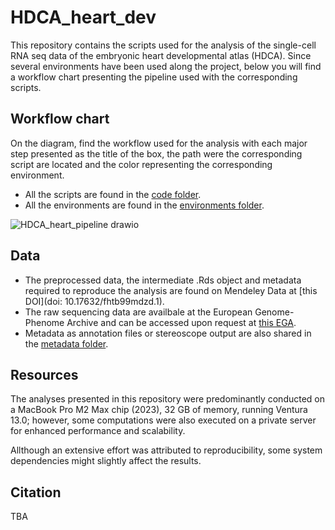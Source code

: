 # HDCA_heart_dev

This repository contains the scripts used for the analysis of the single-cell RNA seq data of the embryonic heart developmental atlas (HDCA). 
Since several environments have been used along the project, below you will find a workflow chart presenting the pipeline used with the corresponding scripts.

## Workflow chart
On the diagram, find the workflow used for the analysis with each major step presented as the title of the box, the path were the corresponding script are located and the color representing the corresponding environment.

- All the scripts are found in the [code folder](./code).
- All the environments are found in the [environments folder](./environments).

![HDCA_heart_pipeline drawio](https://github.com/rmauron/HDCA_heart_dev/assets/92672952/bd0b7056-2289-4d96-9063-1b9c61948a64)

## Data
- The preprocessed data, the intermediate .Rds object and metadata required to reproduce the analysis are found on Mendeley Data at [this DOI](doi: 10.17632/fhtb99mdzd.1).
- The raw sequencing data are availbale at the European Genome-Phenome Archive and can be accessed upon request at [this EGA](https://ega-archive.org/).
- Metadata as annotation files or stereoscope output are also shared in the [metadata folder](./metadata).

## Resources
The analyses presented in this repository were predominantly conducted on a MacBook Pro M2 Max chip (2023), 32 GB of memory, running Ventura 13.0; however, some computations were also executed on a private server for enhanced performance and scalability.

Allthough an extensive effort was attributed to reproducibility, some system dependencies might slightly affect the results.

## Citation
TBA
